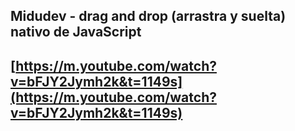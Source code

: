 ## Midudev - drag and drop (arrastra y suelta) nativo de JavaScript
## [https://m.youtube.com/watch?v=bFJY2Jymh2k&t=1149s](https://m.youtube.com/watch?v=bFJY2Jymh2k&t=1149s)
